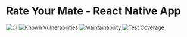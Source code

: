 # Rate Your Mate - React Native App

![CI](https://github.com/marcinxkaminski/rate-your-mate-app/workflows/CI/badge.svg?branch=master)
[![Known Vulnerabilities](https://snyk.io/test/github/marcinxkaminski/rate-your-mate-app/badge.svg?targetFile=requirements.txt)](https://snyk.io/test/github/marcinxkaminski/rate-your-mate-app?targetFile=requirements.txt)
[![Maintainability](https://api.codeclimate.com/v1/badges/e6277b48d6265d872eb6/maintainability)](https://codeclimate.com/github/marcinxkaminski/rate-your-mate-app/maintainability)
[![Test Coverage](https://api.codeclimate.com/v1/badges/e6277b48d6265d872eb6/test_coverage)](https://codeclimate.com/github/marcinxkaminski/rate-your-mate-app/test_coverage)
